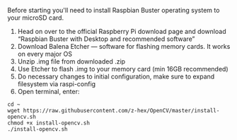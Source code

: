 Before starting you'll need to install Raspbian Buster operating system to your microSD card.

1. Head on over to the official Raspberry Pi download page and download  “Raspbian Buster with Desktop and recommended software”
2. Download Balena Etcher — software for flashing memory cards. It works on every major OS
3. Unzip .img file from downloaded .zip
4. Use Etcher to flash .img to your memory card (min 16GB recommended)
5. Do necessary changes to initial configuration, make sure to expand filesystem via raspi-config
6. Open terminal, enter:
```
cd ~
wget https://raw.githubusercontent.com/z-hex/OpenCV/master/install-opencv.sh
chmod +x install-opencv.sh
./install-opencv.sh


